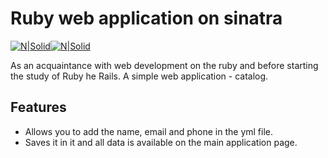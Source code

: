 # Ruby web application on sinatra
[![N|Solid](http://www.sinatrarb.com/sinatra.github.com/images/logo.png)](http://www.sinatrarb.com/)[![N|Solid](https://www.ruby-lang.org/images/header-ruby-logo.png)](https://www.ruby-lang.org/)

As an acquaintance with web development on the ruby and before starting the study of Ruby he Rails. A simple web application - catalog.
## Features
 - Allows you to add the name, email and phone in the yml file. 
 - Saves it in it and all data is available on the main application page.
